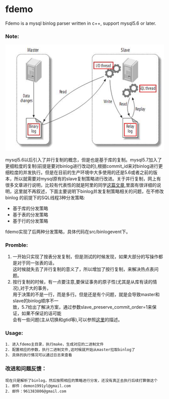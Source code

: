 fdemo
=====

Fdemo is a mysql binlog parser written in c++, support mysql5.6 or later.

### Note:

![Alt_text](doc/images/mysql-replication.jpg "mysql主从复制原理示意图")  

mysql5.6以后引入了并行复制的概念，但是也是基于库的复制。mysql5.7加入了更细粒度的复制(前提是要对binlog进行改动的),根据commit_id来对binlog进行更细粒度的并发执行。但是在目前的生产环境中大多使用的还是5.6或者之前的版本，所以就需要对mysql原有的slave复制策略进行改进。关于并行复制，网上有很多文章进行说明，比较有代表性的就是阿里的同学[这篇文章](http://dinglin.iteye.com/blog/2272079),里面有很详细的说明，这里就不再叙述，下面主要说明下binlog并发复制策略相关的问题，在不修改binlog 的前提下的SQL线程3种分发策略:
- 基于库的分发策略
- 基于表的分发策略
- 基于行的分发策略  

fdemo实现了后两种分发策略，具体代码在src/binlogevent下。

### Promble:

1. 一开始只实现了按表分发复制，但是测试的时候发现，如果大部分的写操作都是对于同一张表的话，  
   这时候就失去了并行复制的意义了，所以增加了按行复制，来解决热点表问题。
2. 按行复制的时候，有一点要注意,要保证事务的原子性(尤其是从库有读的情况),对于大的事务，  
   用于决策的不是一行，而是多行。但是还是有个问题，就是会导致master和slave的binlog顺序不一  
   致，5.7给出了解决方案，通过参数slave_preserve_commit_order=1来保证，如果不保证的话可能  
   会有一些问题(主从切换和gtid等),可以参照[这里](http://dev.mysql.com/doc/refman/5.7/en/replication-features-transaction-inconsistencies.html)的描述。

### Usage:
```
1. 进入fdemo主目录，执行make，生成对应的二进制文件
2. 配置相应的参数，执行二进制文件,这时候就开始从master拉取binlog了
3. 具体的执行情况可以通过日志来查看
```

### 改进和问题反馈：
    现在只是解析了binlog，然后按照相应的策略进行分发，还没有真正去执行后续打算做这个
    1. 邮件：demon1991yl@gmail.com
    2. 邮件：961383806@gmail.com
